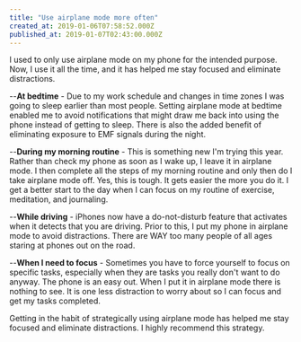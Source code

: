 ```yaml
---
title: "Use airplane mode more often"
created_at: 2019-01-06T07:58:52.000Z
published_at: 2019-01-07T02:43:00.000Z
---
```

I used to only use airplane mode on my phone for the intended purpose. Now, I use it all the time, and it has helped me stay focused and eliminate distractions.

\--**At bedtime** - Due to my work schedule and changes in time zones I was going to sleep earlier than most people. Setting airplane mode at bedtime enabled me to avoid notifications that might draw me back into using the phone instead of getting to sleep. There is also the added benefit of eliminating exposure to EMF signals during the night.

\--**During my morning routine** - This is something new I'm trying this year. Rather than check my phone as soon as I wake up, I leave it in airplane mode. I then complete all the steps of my morning routine and only then do I take airplane mode off. Yes, this is tough. It gets easier the more you do it. I get a better start to the day when I can focus on my routine of exercise, meditation, and journaling.

\--**While driving** - iPhones now have a do-not-disturb feature that activates when it detects that you are driving. Prior to this, I put my phone in airplane mode to avoid distractions. There are WAY too many people of all ages staring at phones out on the road.

\--**When I need to focus** - Sometimes you have to force yourself to focus on specific tasks, especially when they are tasks you really don't want to do anyway. The phone is an easy out. When I put it in airplane mode there is nothing to see. It is one less distraction to worry about so I can focus and get my tasks completed.

Getting in the habit of strategically using airplane mode has helped me stay focused and eliminate distractions. I highly recommend this strategy.
